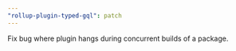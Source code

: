 ```yaml
---
"rollup-plugin-typed-gql": patch
---
```


Fix bug where plugin hangs during concurrent builds of a package.
